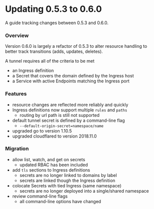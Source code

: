 # Updating 0.5.3 to 0.6.0
A guide tracking changes between 0.5.3 and 0.6.0.

### Overview
Version 0.6.0 is largely a refactor of 0.5.3 to alter resource handling to better track transitions (adds, updates, deletes).

A tunnel requires all of the criteria to be met
- an Ingress definition
- a Secret that covers the domain defined by the Ingress host
- a Service with active Endpoints matching the Ingress port

### Features
- resource changes are reflected more reliably and quickly 
- Ingress definitions now support multiple `rules` and `paths`
  - routing by url path is still not supported
- default tunnel secret is defined by a command-line flag
  - `--default-origin-secret=namespace/name`
- upgraded go to version 1.10.5
- upgraded cloudflared to version 2018.11.0

### Migration
- allow list, watch, and get on secrets
  - updated RBAC has been included 
- add `tls` sections to Ingress definitions
  - secrets are no longer linked to domains by label
  - secrets are linked though the Ingress definition
- colocate Secrets with tied Ingress (same namespace)
  - secrets are no longer deployed into a single/shared namespace
- review command-line flags
  - all command-line options have changed
